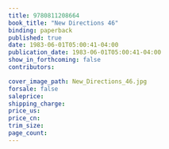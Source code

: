 ```yaml
---
title: 9780811208664
book_title: "New Directions 46"
binding: paperback
published: true
date: 1983-06-01T05:00:41-04:00
publication_date: 1983-06-01T05:00:41-04:00
show_in_forthcoming: false
contributors:

cover_image_path: New_Directions_46.jpg
forsale: false
saleprice:
shipping_charge:
price_us:
price_cn:
trim_size:
page_count:
---
```



